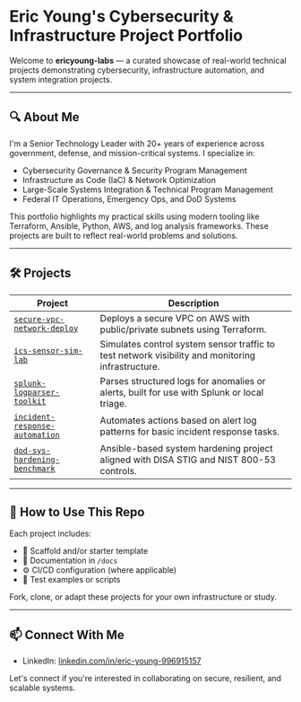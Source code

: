 # Eric Young's Cybersecurity & Infrastructure Project Portfolio

Welcome to **ericyoung-labs** — a curated showcase of real-world technical projects demonstrating cybersecurity, infrastructure automation, and system integration projects.

---

## 🔍 About Me

I'm a Senior Technology Leader with 20+ years of experience across government, defense, and mission-critical systems. I specialize in:

- Cybersecurity Governance & Security Program Management
- Infrastructure as Code (IaC) & Network Optimization
- Large-Scale Systems Integration & Technical Program Management
- Federal IT Operations, Emergency Ops, and DoD Systems

This portfolio highlights my practical skills using modern tooling like Terraform, Ansible, Python, AWS, and log analysis frameworks. These projects are built to reflect real-world problems and solutions.

---

## 🛠️ Projects

| Project | Description |
|--------|-------------|
| [`secure-vpc-network-deploy`](./secure-vpc-network-deploy) | Deploys a secure VPC on AWS with public/private subnets using Terraform. |
| [`ics-sensor-sim-lab`](./ics-sensor-sim-lab) | Simulates control system sensor traffic to test network visibility and monitoring infrastructure. |
| [`splunk-logparser-toolkit`](./splunk-logparser-toolkit) | Parses structured logs for anomalies or alerts, built for use with Splunk or local triage. |
| [`incident-response-automation`](./incident-response-automation) | Automates actions based on alert log patterns for basic incident response tasks. |
| [`dod-sys-hardening-benchmark`](./dod-sys-hardening-benchmark) | Ansible-based system hardening project aligned with DISA STIG and NIST 800-53 controls. |

---

## 📌 How to Use This Repo

Each project includes:
- 📁 Scaffold and/or starter template
- 📄 Documentation in `/docs`
- ⚙️ CI/CD configuration (where applicable)
- 🧪 Test examples or scripts

Fork, clone, or adapt these projects for your own infrastructure or study.

---

## 📫 Connect With Me

- LinkedIn: [linkedin.com/in/eric-young-996915157](https://www.linkedin.com/in/eric-young-996915157)

Let's connect if you're interested in collaborating on secure, resilient, and scalable systems.

